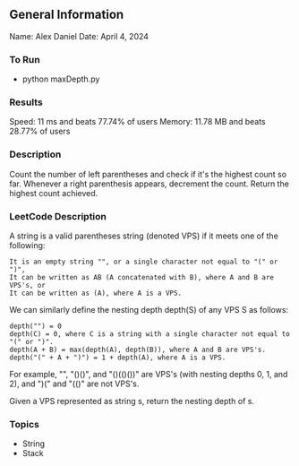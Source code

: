 ## General Information
Name: Alex Daniel
Date: April 4, 2024

### To Run
- python maxDepth.py

### Results
Speed: 11 ms and beats 77.74% of users
Memory: 11.78 MB and beats 28.77% of users

### Description
Count the number of left parentheses and check if it's the highest count so far. Whenever a right parenthesis appears, decrement the count. Return the highest count achieved.

### LeetCode Description
A string is a valid parentheses string (denoted VPS) if it meets one of the following:

    It is an empty string "", or a single character not equal to "(" or ")",
    It can be written as AB (A concatenated with B), where A and B are VPS's, or
    It can be written as (A), where A is a VPS.

We can similarly define the nesting depth depth(S) of any VPS S as follows:

    depth("") = 0
    depth(C) = 0, where C is a string with a single character not equal to "(" or ")".
    depth(A + B) = max(depth(A), depth(B)), where A and B are VPS's.
    depth("(" + A + ")") = 1 + depth(A), where A is a VPS.

For example, "", "()()", and "()(()())" are VPS's (with nesting depths 0, 1, and 2), and ")(" and "(()" are not VPS's.

Given a VPS represented as string s, return the nesting depth of s.

 ### Topics
 - String
 - Stack